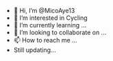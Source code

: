 - 👋 Hi, I’m @MicoAye13
- 👀 I’m interested in Cycling
- 🌱 I’m currently learning ...
- 💞️ I’m looking to collaborate on ...
- 📫 How to reach me ...
- Still updating...

<!---
MicoAye13/MicoAye13 is a ✨ special ✨ repository because its `README.md` (this file) appears on your GitHub profile.
You can click the Preview link to take a look at your changes.
--->
